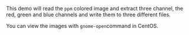 This demo will read the `ppm` colored image and extract three channel, the red,
green and blue channels and write them to three different files.

You can view the images with `gnome-open`command in CentOS.
